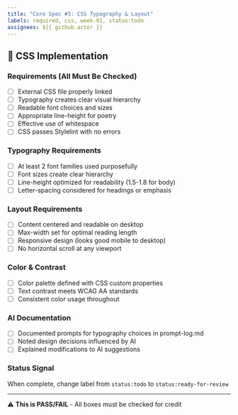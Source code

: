 ```yaml
---
title: "Core Spec #3: CSS Typography & Layout"
labels: required, css, week-01, status:todo
assignees: ${{ github.actor }}
---
```


## 🎨 CSS Implementation

### Requirements (All Must Be Checked)
- [ ] External CSS file properly linked
- [ ] Typography creates clear visual hierarchy
- [ ] Readable font choices and sizes
- [ ] Appropriate line-height for poetry
- [ ] Effective use of whitespace
- [ ] CSS passes Stylelint with no errors

### Typography Requirements
- [ ] At least 2 font families used purposefully
- [ ] Font sizes create clear hierarchy
- [ ] Line-height optimized for readability (1.5-1.8 for body)
- [ ] Letter-spacing considered for headings or emphasis

### Layout Requirements
- [ ] Content centered and readable on desktop
- [ ] Max-width set for optimal reading length
- [ ] Responsive design (looks good mobile to desktop)
- [ ] No horizontal scroll at any viewport

### Color & Contrast
- [ ] Color palette defined with CSS custom properties
- [ ] Text contrast meets WCAG AA standards
- [ ] Consistent color usage throughout

### AI Documentation
- [ ] Documented prompts for typography choices in prompt-log.md
- [ ] Noted design decisions influenced by AI
- [ ] Explained modifications to AI suggestions

### Status Signal
When complete, change label from `status:todo` to `status:ready-for-review`

---
⚠️ **This is PASS/FAIL** - All boxes must be checked for credit